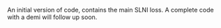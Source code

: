 An initial version of code, contains the main SLNI loss.
A complete code with a demi will follow up soon.
